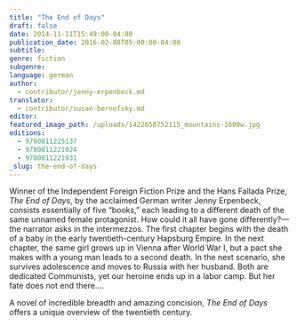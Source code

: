 ```yaml
---
title: "The End of Days"
draft: false
date: 2014-11-11T15:49:00-04:00
publication_date: 2016-02-08T05:00:00-04:00
subtitle:
genre: fiction
subgenre:
language: german
author:
  - contributor/jenny-erpenbeck.md
translator:
  - contributor/susan-bernofsky.md
editor:
featured_image_path: /uploads/1422650752115_mountains-1600w.jpg
editions:
  - 9780811225137
  - 9780811221924
  - 9780811221931
_slug: the-end-of-days
---
```


Winner of the Independent Foreign Fiction Prize and the Hans Fallada Prize, _The End of Days_, by the acclaimed German writer Jenny Erpenbeck, consists essentially of five “books,” each leading to a different death of the same unnamed female protagonist. How could it all have gone differently?—the narrator asks in the intermezzos. The first chapter begins with the death of a baby in the early twentieth-century Hapsburg Empire. In the next chapter, the same girl grows up in Vienna after World War I, but a pact she makes with a young man leads to a second death. In the next scenario, she survives adolescence and moves to Russia with her husband. Both are dedicated Communists, yet our heroine ends up in a labor camp. But her fate does not end there….

A novel of incredible breadth and amazing concision, _The End of Days_ offers a unique overview of the twentieth century.

